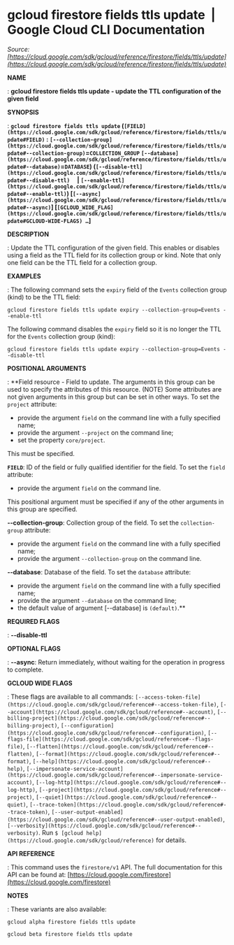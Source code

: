 # gcloud firestore fields ttls update  |  Google Cloud CLI Documentation

*Source: [https://cloud.google.com/sdk/gcloud/reference/firestore/fields/ttls/update](https://cloud.google.com/sdk/gcloud/reference/firestore/fields/ttls/update)*

**NAME**

: **gcloud firestore fields ttls update - update the TTL configuration of the given field**

**SYNOPSIS**

: **`gcloud firestore fields ttls update` (`[FIELD](https://cloud.google.com/sdk/gcloud/reference/firestore/fields/ttls/update#FIELD)` : `[--collection-group](https://cloud.google.com/sdk/gcloud/reference/firestore/fields/ttls/update#--collection-group)`=`COLLECTION_GROUP` `[--database](https://cloud.google.com/sdk/gcloud/reference/firestore/fields/ttls/update#--database)`=`DATABASE`) (`[--disable-ttl](https://cloud.google.com/sdk/gcloud/reference/firestore/fields/ttls/update#--disable-ttl)`     | `[--enable-ttl](https://cloud.google.com/sdk/gcloud/reference/firestore/fields/ttls/update#--enable-ttl)`) [`[--async](https://cloud.google.com/sdk/gcloud/reference/firestore/fields/ttls/update#--async)`] [`[GCLOUD_WIDE_FLAG](https://cloud.google.com/sdk/gcloud/reference/firestore/fields/ttls/update#GCLOUD-WIDE-FLAGS) …`]**

**DESCRIPTION**

: Update the TTL configuration of the given field.
This enables or disables using a field as the TTL field for its collection group
or kind. Note that only one field can be the TTL field for a collection group.

**EXAMPLES**

: The following command sets the `expiry` field of the
`Events` collection group (kind) to be the TTL field:

```
gcloud firestore fields ttls update expiry --collection-group=Events --enable-ttl
```

The following command disables the `expiry` field so it is no longer
the TTL for the `Events` collection group (kind):

```
gcloud firestore fields ttls update expiry --collection-group=Events --disable-ttl
```

**POSITIONAL ARGUMENTS**

: **Field resource - Field to update. The arguments in this group can be used to
specify the attributes of this resource. (NOTE) Some attributes are not given
arguments in this group but can be set in other ways.
To set the `project` attribute:

- provide the argument `field` on the command line with a fully
specified name;
- provide the argument `--project` on the command line;
- set the property `core/project`.

This must be specified.

**`FIELD`**:
ID of the field or fully qualified identifier for the field.
To set the `field` attribute:

- provide the argument `field` on the command line.

This positional argument must be specified if any of the other arguments in this
group are specified.

**--collection-group**:
Collection group of the field.
To set the `collection-group` attribute:

- provide the argument `field` on the command line with a fully
specified name;
- provide the argument `--collection-group` on the command line.

**--database**:
Database of the field.
To set the `database` attribute:

- provide the argument `field` on the command line with a fully
specified name;
- provide the argument `--database` on the command line;
- the default value of argument [--database] is `(default)`.**

**REQUIRED FLAGS**

: **--disable-ttl**

**OPTIONAL FLAGS**

: **--async**:
Return immediately, without waiting for the operation in progress to complete.

**GCLOUD WIDE FLAGS**

: These flags are available to all commands: `[--access-token-file](https://cloud.google.com/sdk/gcloud/reference#--access-token-file)`,
`[--account](https://cloud.google.com/sdk/gcloud/reference#--account)`, `[--billing-project](https://cloud.google.com/sdk/gcloud/reference#--billing-project)`,
`[--configuration](https://cloud.google.com/sdk/gcloud/reference#--configuration)`,
`[--flags-file](https://cloud.google.com/sdk/gcloud/reference#--flags-file)`,
`[--flatten](https://cloud.google.com/sdk/gcloud/reference#--flatten)`, `[--format](https://cloud.google.com/sdk/gcloud/reference#--format)`, `[--help](https://cloud.google.com/sdk/gcloud/reference#--help)`, `[--impersonate-service-account](https://cloud.google.com/sdk/gcloud/reference#--impersonate-service-account)`,
`[--log-http](https://cloud.google.com/sdk/gcloud/reference#--log-http)`,
`[--project](https://cloud.google.com/sdk/gcloud/reference#--project)`, `[--quiet](https://cloud.google.com/sdk/gcloud/reference#--quiet)`, `[--trace-token](https://cloud.google.com/sdk/gcloud/reference#--trace-token)`, `[--user-output-enabled](https://cloud.google.com/sdk/gcloud/reference#--user-output-enabled)`,
`[--verbosity](https://cloud.google.com/sdk/gcloud/reference#--verbosity)`.
Run `$ [gcloud help](https://cloud.google.com/sdk/gcloud/reference)` for details.

**API REFERENCE**

: This command uses the `firestore/v1` API. The full documentation for
this API can be found at: [https://cloud.google.com/firestore](https://cloud.google.com/firestore)

**NOTES**

: These variants are also available:

```
gcloud alpha firestore fields ttls update
```

```
gcloud beta firestore fields ttls update
```